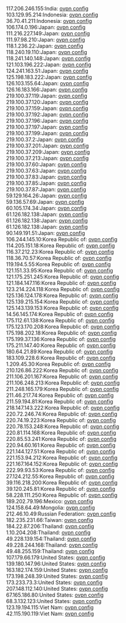 117.206.246.155:India: [ovpn config](vpn/117_206_246_155.ovpn)  
103.129.95.214:Indonesia: [ovpn config](vpn/103_129_95_214.ovpn)  
36.70.41.211:Indonesia: [ovpn config](vpn/36_70_41_211.ovpn)  
106.174.0.196:Japan: [ovpn config](vpn/106_174_0_196.ovpn)  
111.216.227.149:Japan: [ovpn config](vpn/111_216_227_149.ovpn)  
111.97.98.210:Japan: [ovpn config](vpn/111_97_98_210.ovpn)  
118.1.236.22:Japan: [ovpn config](vpn/118_1_236_22.ovpn)  
118.240.19.110:Japan: [ovpn config](vpn/118_240_19_110.ovpn)  
118.241.140.148:Japan: [ovpn config](vpn/118_241_140_148.ovpn)  
121.103.196.222:Japan: [ovpn config](vpn/121_103_196_222.ovpn)  
124.241.163.51:Japan: [ovpn config](vpn/124_241_163_51.ovpn)  
125.198.183.222:Japan: [ovpn config](vpn/125_198_183_222.ovpn)  
126.103.155.64:Japan: [ovpn config](vpn/126_103_155_64.ovpn)  
126.16.183.166:Japan: [ovpn config](vpn/126_16_183_166.ovpn)  
219.100.37.119:Japan: [ovpn config](vpn/219_100_37_119.ovpn)  
219.100.37.120:Japan: [ovpn config](vpn/219_100_37_120.ovpn)  
219.100.37.159:Japan: [ovpn config](vpn/219_100_37_159.ovpn)  
219.100.37.192:Japan: [ovpn config](vpn/219_100_37_192.ovpn)  
219.100.37.196:Japan: [ovpn config](vpn/219_100_37_196.ovpn)  
219.100.37.197:Japan: [ovpn config](vpn/219_100_37_197.ovpn)  
219.100.37.199:Japan: [ovpn config](vpn/219_100_37_199.ovpn)  
219.100.37.2:Japan: [ovpn config](vpn/219_100_37_2.ovpn)  
219.100.37.201:Japan: [ovpn config](vpn/219_100_37_201.ovpn)  
219.100.37.209:Japan: [ovpn config](vpn/219_100_37_209.ovpn)  
219.100.37.213:Japan: [ovpn config](vpn/219_100_37_213.ovpn)  
219.100.37.60:Japan: [ovpn config](vpn/219_100_37_60.ovpn)  
219.100.37.63:Japan: [ovpn config](vpn/219_100_37_63.ovpn)  
219.100.37.83:Japan: [ovpn config](vpn/219_100_37_83.ovpn)  
219.100.37.85:Japan: [ovpn config](vpn/219_100_37_85.ovpn)  
219.100.37.87:Japan: [ovpn config](vpn/219_100_37_87.ovpn)  
59.129.164.26:Japan: [ovpn config](vpn/59_129_164_26.ovpn)  
59.136.57.69:Japan: [ovpn config](vpn/59_136_57_69.ovpn)  
60.105.174.34:Japan: [ovpn config](vpn/60_105_174_34.ovpn)  
61.126.182.138:Japan: [ovpn config](vpn/61_126_182_138.ovpn)  
61.126.182.138:Japan: [ovpn config](vpn/61_126_182_138.ovpn)  
61.126.182.138:Japan: [ovpn config](vpn/61_126_182_138.ovpn)  
90.149.191.51:Japan: [ovpn config](vpn/90_149_191_51.ovpn)  
106.244.145.10:Korea Republic of: [ovpn config](vpn/106_244_145_10.ovpn)  
114.205.151.18:Korea Republic of: [ovpn config](vpn/114_205_151_18.ovpn)  
116.37.212.23:Korea Republic of: [ovpn config](vpn/116_37_212_23.ovpn)  
118.36.70.57:Korea Republic of: [ovpn config](vpn/118_36_70_57.ovpn)  
119.194.5.55:Korea Republic of: [ovpn config](vpn/119_194_5_55.ovpn)  
121.151.33.95:Korea Republic of: [ovpn config](vpn/121_151_33_95.ovpn)  
121.175.251.245:Korea Republic of: [ovpn config](vpn/121_175_251_245.ovpn)  
121.184.147.116:Korea Republic of: [ovpn config](vpn/121_184_147_116.ovpn)  
123.214.224.118:Korea Republic of: [ovpn config](vpn/123_214_224_118.ovpn)  
125.136.124.178:Korea Republic of: [ovpn config](vpn/125_136_124_178.ovpn)  
125.139.215.154:Korea Republic of: [ovpn config](vpn/125_139_215_154.ovpn)  
125.143.139.153:Korea Republic of: [ovpn config](vpn/125_143_139_153.ovpn)  
14.56.145.174:Korea Republic of: [ovpn config](vpn/14_56_145_174.ovpn)  
175.112.61.138:Korea Republic of: [ovpn config](vpn/175_112_61_138.ovpn)  
175.123.170.208:Korea Republic of: [ovpn config](vpn/175_123_170_208.ovpn)  
175.198.202.18:Korea Republic of: [ovpn config](vpn/175_198_202_18.ovpn)  
175.199.37.136:Korea Republic of: [ovpn config](vpn/175_199_37_136.ovpn)  
175.211.147.40:Korea Republic of: [ovpn config](vpn/175_211_147_40.ovpn)  
180.64.21.89:Korea Republic of: [ovpn config](vpn/180_64_21_89.ovpn)  
183.109.228.6:Korea Republic of: [ovpn config](vpn/183_109_228_6.ovpn)  
1.209.45.30:Korea Republic of: [ovpn config](vpn/1_209_45_30.ovpn)  
210.126.86.222:Korea Republic of: [ovpn config](vpn/210_126_86_222.ovpn)  
211.106.201.167:Korea Republic of: [ovpn config](vpn/211_106_201_167.ovpn)  
211.106.248.213:Korea Republic of: [ovpn config](vpn/211_106_248_213.ovpn)  
211.248.165.179:Korea Republic of: [ovpn config](vpn/211_248_165_179.ovpn)  
211.46.217.74:Korea Republic of: [ovpn config](vpn/211_46_217_74.ovpn)  
211.59.194.81:Korea Republic of: [ovpn config](vpn/211_59_194_81.ovpn)  
218.147.143.222:Korea Republic of: [ovpn config](vpn/218_147_143_222.ovpn)  
220.72.246.74:Korea Republic of: [ovpn config](vpn/220_72_246_74.ovpn)  
220.74.19.223:Korea Republic of: [ovpn config](vpn/220_74_19_223.ovpn)  
220.78.153.248:Korea Republic of: [ovpn config](vpn/220_78_153_248.ovpn)  
220.81.114.168:Korea Republic of: [ovpn config](vpn/220_81_114_168.ovpn)  
220.85.53.241:Korea Republic of: [ovpn config](vpn/220_85_53_241.ovpn)  
220.94.60.161:Korea Republic of: [ovpn config](vpn/220_94_60_161.ovpn)  
221.144.127.51:Korea Republic of: [ovpn config](vpn/221_144_127_51.ovpn)  
221.153.94.212:Korea Republic of: [ovpn config](vpn/221_153_94_212.ovpn)  
221.167.164.152:Korea Republic of: [ovpn config](vpn/221_167_164_152.ovpn)  
222.99.93.53:Korea Republic of: [ovpn config](vpn/222_99_93_53.ovpn)  
27.124.212.55:Korea Republic of: [ovpn config](vpn/27_124_212_55.ovpn)  
39.116.218.200:Korea Republic of: [ovpn config](vpn/39_116_218_200.ovpn)  
39.120.245.81:Korea Republic of: [ovpn config](vpn/39_120_245_81.ovpn)  
58.228.111.250:Korea Republic of: [ovpn config](vpn/58_228_111_250.ovpn)  
189.202.79.196:Mexico: [ovpn config](vpn/189_202_79_196.ovpn)  
124.158.64.49:Mongolia: [ovpn config](vpn/124_158_64_49.ovpn)  
212.46.10.49:Russian Federation: [ovpn config](vpn/212_46_10_49.ovpn)  
182.235.231.66:Taiwan: [ovpn config](vpn/182_235_231_66.ovpn)  
184.22.87.206:Thailand: [ovpn config](vpn/184_22_87_206.ovpn)  
1.10.204.208:Thailand: [ovpn config](vpn/1_10_204_208.ovpn)  
49.228.139.154:Thailand: [ovpn config](vpn/49_228_139_154.ovpn)  
49.228.244.168:Thailand: [ovpn config](vpn/49_228_244_168.ovpn)  
49.48.255.159:Thailand: [ovpn config](vpn/49_48_255_159.ovpn)  
107.179.66.179:United States: [ovpn config](vpn/107_179_66_179.ovpn)  
139.180.147.96:United States: [ovpn config](vpn/139_180_147_96.ovpn)  
163.182.174.159:United States: [ovpn config](vpn/163_182_174_159.ovpn)  
173.198.248.39:United States: [ovpn config](vpn/173_198_248_39.ovpn)  
173.233.73.3:United States: [ovpn config](vpn/173_233_73_3.ovpn)  
207.148.112.140:United States: [ovpn config](vpn/207_148_112_140.ovpn)  
67.165.186.80:United States: [ovpn config](vpn/67_165_186_80.ovpn)  
68.3.132.123:United States: [ovpn config](vpn/68_3_132_123.ovpn)  
123.19.194.115:Viet Nam: [ovpn config](vpn/123_19_194_115.ovpn)  
42.115.190.119:Viet Nam: [ovpn config](vpn/42_115_190_119.ovpn)  
